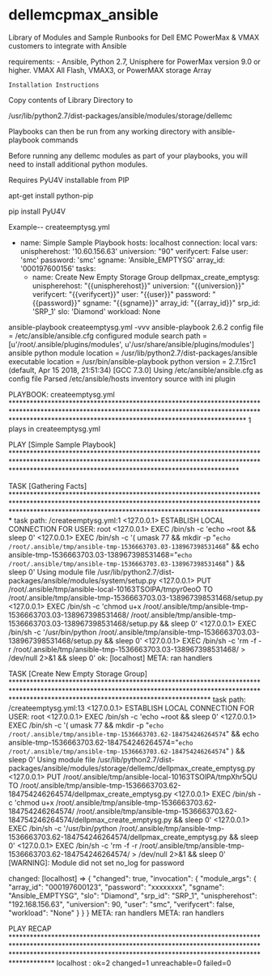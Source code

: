 # dellemcpmax_ansible
Library of Modules and Sample Runbooks for Dell EMC PowerMax &amp; VMAX customers to integrate with Ansible

requirements:
    - Ansible, Python 2.7, Unisphere for PowerMax version 9.0 or higher. 
    VMAX All Flash, VMAX3, or PowerMAX storage Array
    
    Installation Instructions

Copy contents of Library Directory to 

/usr/lib/python2.7/dist-packages/ansible/modules/storage/dellemc

Playbooks can then be run from any working directory with ansible-playbook commands

Before running any dellemc modules as part of your playbooks, you will need to install additional python modules.

Requires PyU4V installable from PIP

apt-get install python-pip

pip install PyU4V


Example--
createemptysg.yml
- name: Simple Sample Playbook
  hosts: localhost
  connection: local
  vars:
        unispherehost: '10.60.156.63'
        universion: "90"
        verifycert: False
        user: 'smc'
        password: 'smc'
        sgname: 'Ansible_EMPTYSG'
        array_id: '000197600156'
  tasks:
  - name: Create New Empty Storage Group
    dellpmax_create_emptysg:
        unispherehost: "{{unispherehost}}"
        universion: "{{universion}}"
        verifycert: "{{verifycert}}"
        user: "{{user}}"
        password: "{{password}}"
        sgname: "{{sgname}}"
        array_id: "{{array_id}}"
        srp_id: 'SRP_1'
        slo: 'Diamond'
        workload: None

ansible-playbook createemptysg.yml -vvv
ansible-playbook 2.6.2
  config file = /etc/ansible/ansible.cfg
  configured module search path = [u'/root/.ansible/plugins/modules', u'/usr/share/ansible/plugins/modules']
  ansible python module location = /usr/lib/python2.7/dist-packages/ansible
  executable location = /usr/bin/ansible-playbook
  python version = 2.7.15rc1 (default, Apr 15 2018, 21:51:34) [GCC 7.3.0]
Using /etc/ansible/ansible.cfg as config file
Parsed /etc/ansible/hosts inventory source with ini plugin

PLAYBOOK: createemptysg.yml *****************************************************************************************************************************************************************************************************************
1 plays in createemptysg.yml

PLAY [Simple Sample Playbook] ***************************************************************************************************************************************************************************************************************

TASK [Gathering Facts] **********************************************************************************************************************************************************************************************************************
task path: /createemptysg.yml:1
<127.0.0.1> ESTABLISH LOCAL CONNECTION FOR USER: root
<127.0.0.1> EXEC /bin/sh -c 'echo ~root && sleep 0'
<127.0.0.1> EXEC /bin/sh -c '( umask 77 && mkdir -p "` echo /root/.ansible/tmp/ansible-tmp-1536663703.03-138967398531468 `" && echo ansible-tmp-1536663703.03-138967398531468="` echo /root/.ansible/tmp/ansible-tmp-1536663703.03-138967398531468 `" ) && sleep 0'
Using module file /usr/lib/python2.7/dist-packages/ansible/modules/system/setup.py
<127.0.0.1> PUT /root/.ansible/tmp/ansible-local-10163TSOlPA/tmpyr0eoO TO /root/.ansible/tmp/ansible-tmp-1536663703.03-138967398531468/setup.py
<127.0.0.1> EXEC /bin/sh -c 'chmod u+x /root/.ansible/tmp/ansible-tmp-1536663703.03-138967398531468/ /root/.ansible/tmp/ansible-tmp-1536663703.03-138967398531468/setup.py && sleep 0'
<127.0.0.1> EXEC /bin/sh -c '/usr/bin/python /root/.ansible/tmp/ansible-tmp-1536663703.03-138967398531468/setup.py && sleep 0'
<127.0.0.1> EXEC /bin/sh -c 'rm -f -r /root/.ansible/tmp/ansible-tmp-1536663703.03-138967398531468/ > /dev/null 2>&1 && sleep 0'
ok: [localhost]
META: ran handlers

TASK [Create New Empty Storage Group] *******************************************************************************************************************************************************************************************************
task path: /createemptysg.yml:13
<127.0.0.1> ESTABLISH LOCAL CONNECTION FOR USER: root
<127.0.0.1> EXEC /bin/sh -c 'echo ~root && sleep 0'
<127.0.0.1> EXEC /bin/sh -c '( umask 77 && mkdir -p "` echo /root/.ansible/tmp/ansible-tmp-1536663703.62-184754246264574 `" && echo ansible-tmp-1536663703.62-184754246264574="` echo /root/.ansible/tmp/ansible-tmp-1536663703.62-184754246264574 `" ) && sleep 0'
Using module file /usr/lib/python2.7/dist-packages/ansible/modules/storage/dellemc/dellpmax_create_emptysg.py
<127.0.0.1> PUT /root/.ansible/tmp/ansible-local-10163TSOlPA/tmpXhr5QU TO /root/.ansible/tmp/ansible-tmp-1536663703.62-184754246264574/dellpmax_create_emptysg.py
<127.0.0.1> EXEC /bin/sh -c 'chmod u+x /root/.ansible/tmp/ansible-tmp-1536663703.62-184754246264574/ /root/.ansible/tmp/ansible-tmp-1536663703.62-184754246264574/dellpmax_create_emptysg.py && sleep 0'
<127.0.0.1> EXEC /bin/sh -c '/usr/bin/python /root/.ansible/tmp/ansible-tmp-1536663703.62-184754246264574/dellpmax_create_emptysg.py && sleep 0'
<127.0.0.1> EXEC /bin/sh -c 'rm -f -r /root/.ansible/tmp/ansible-tmp-1536663703.62-184754246264574/ > /dev/null 2>&1 && sleep 0'
 [WARNING]: Module did not set no_log for password


changed: [localhost] => {
    "changed": true,
    "invocation": {
        "module_args": {
            "array_id": "000197600123",
            "password": "xxxxxxxx",
            "sgname": "Ansible_EMPTYSG",
            "slo": "Diamond",
            "srp_id": "SRP_1",
            "unispherehost": "192.168.156.63",
            "universion": 90,
            "user": "smc",
            "verifycert": false,
            "workload": "None"
        }
    }
}
META: ran handlers
META: ran handlers

PLAY RECAP **********************************************************************************************************************************************************************************************************************************
localhost                  : ok=2    changed=1    unreachable=0    failed=0
